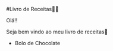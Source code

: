 #Livro de Receitas:man_cook:

Olá!!

Seja bem vindo ao meu livro de receitas:cake:

- Bolo de Chocolate 
